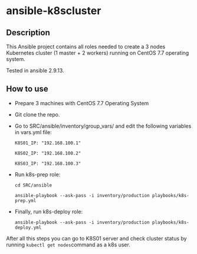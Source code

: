 # ansible-k8scluster

## Description

This Ansible project contains all roles needed to create a 3 nodes Kubernetes cluster (1 master + 2 workers) running on CentOS 7.7 operating system. 

Tested in ansible 2.9.13.

## How to use

* Prepare 3 machines with CentOS 7.7 Operating System
* Git clone the repo.
* Go to SRC/ansible/inventory/group_vars/ and edit the following variables in vars.yml file:

  `K8S01_IP: "192.168.100.1"`

  `K8S02_IP: "192.168.100.2"`

  `K8S03_IP: "192.168.100.3"`

* Run k8s-prep role:

  `cd SRC/ansible`


  `ansible-playbook --ask-pass -i inventory/production playbooks/k8s-prep.yml`
  
 * Finally, run k8s-deploy role:
 
   `ansible-playbook --ask-pass -i inventory/production playbooks/k8s-deploy.yml`

After all this steps you can go to K8S01 server and check cluster status by running `kubectl get nodes`command as a k8s user.
